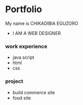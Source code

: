 # Portfolio

My name is CHIKADIBIA EGUZORO
- I AM A WEB DESIGNER
### work experience
- java script
- html
- css
### project
- build commerce site
- food site
